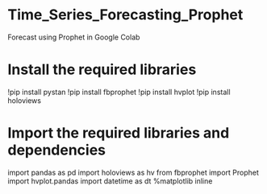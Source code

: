 # Time_Series_Forecasting_Prophet
Forecast using Prophet in Google Colab

# Install the required libraries
!pip install pystan
!pip install fbprophet
!pip install hvplot
!pip install holoviews

# Import the required libraries and dependencies
import pandas as pd
import holoviews as hv
from fbprophet import Prophet
import hvplot.pandas
import datetime as dt
%matplotlib inline
